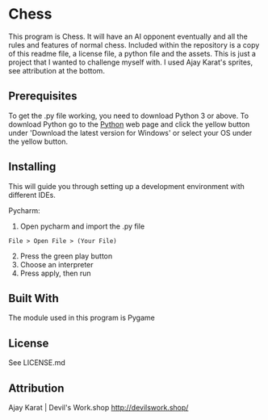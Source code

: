 # Chess

This program is Chess. It will have an AI opponent eventually and all the rules and features of normal chess.
Included within the repository is a copy of this readme file, a license file, a python file and the assets. This is just a project that I wanted to challenge myself with. I used Ajay Karat's sprites, see attribution at the bottom.

## Prerequisites
To get the .py file working, you need to download Python 3 or above.
To download Python go to the [Python](https://www.python.org/downloads/) web page and click the yellow button
under 'Download the latest version for Windows' or select your OS under the yellow button.

## Installing
This will guide you through setting up a development environment with different IDEs.

Pycharm:
1. Open pycharm and import the .py file
```
File > Open File > (Your File)
```
2. Press the green play button
3. Choose an interpreter
4. Press apply, then run

## Built With
The module used in this program is Pygame

## License
See LICENSE.md

## Attribution
Ajay Karat | Devil's Work.shop
http://devilswork.shop/
